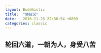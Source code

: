 ```yaml
---
layout: Buddhistic
title:  "佛经说"
date:   2016-11-26 22:36:54 +0800
categories: classic
---
```



## 轮回六道，一朝为人，身受八苦
